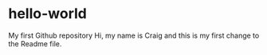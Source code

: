 # hello-world
My first Github repository
Hi, my name is Craig and this is my first change to the Readme file.
